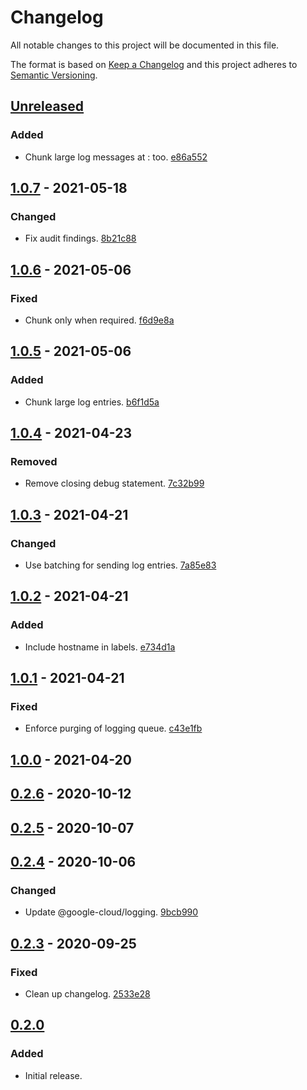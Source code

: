 # Changelog

All notable changes to this project will be documented in this file.

The format is based on [Keep a Changelog](http://keepachangelog.com/)
and this project adheres to [Semantic Versioning](http://semver.org/).

## [Unreleased](https://github.com/atomist-skills/skill-logging/compare/1.0.7...HEAD)

### Added

-   Chunk large log messages at : too. [e86a552](https://github.com/atomist-skills/skill-logging/commit/e86a552e896412b3340d0260eca347daa5fc126f)

## [1.0.7](https://github.com/atomist-skills/skill-logging/compare/1.0.6...1.0.7) - 2021-05-18

### Changed

*   Fix audit findings. [8b21c88](https://github.com/atomist-skills/skill-logging/commit/8b21c88c2450d7af0edc0337b1765d28bb676ee3)

## [1.0.6](https://github.com/atomist-skills/skill-logging/compare/1.0.5...1.0.6) - 2021-05-06

### Fixed

*   Chunk only when required. [f6d9e8a](https://github.com/atomist-skills/skill-logging/commit/f6d9e8a3b99d7886f37159f2eeb47bc93285cd86)

## [1.0.5](https://github.com/atomist-skills/skill-logging/compare/1.0.4...1.0.5) - 2021-05-06

### Added

*   Chunk large log entries. [b6f1d5a](https://github.com/atomist-skills/skill-logging/commit/b6f1d5ae5dda09818276d8467778f6ae87e939a7)

## [1.0.4](https://github.com/atomist-skills/skill-logging/compare/1.0.3...1.0.4) - 2021-04-23

### Removed

*   Remove closing debug statement. [7c32b99](https://github.com/atomist-skills/skill-logging/commit/7c32b99d58260f86b7f5ec2e2c7326639214df1b)

## [1.0.3](https://github.com/atomist-skills/skill-logging/compare/1.0.2...1.0.3) - 2021-04-21

### Changed

*   Use batching for sending log entries. [7a85e83](https://github.com/atomist-skills/skill-logging/commit/7a85e83af8b0476da3c28ec58c873568ed42ae25)

## [1.0.2](https://github.com/atomist-skills/skill-logging/compare/1.0.1...1.0.2) - 2021-04-21

### Added

*   Include hostname in labels. [e734d1a](https://github.com/atomist-skills/skill-logging/commit/e734d1aeec14d92e10e41b53dfb0a621a9f10e47)

## [1.0.1](https://github.com/atomist-skills/skill-logging/compare/1.0.0...1.0.1) - 2021-04-21

### Fixed

*   Enforce purging of logging queue. [c43e1fb](https://github.com/atomist-skills/skill-logging/commit/c43e1fb8d0a7c8f015de8f491d1013a4de237ac0)

## [1.0.0](https://github.com/atomist-skills/skill-logging/compare/0.2.6...1.0.0) - 2021-04-20

## [0.2.6](https://github.com/atomist-skills/skill-logging/compare/0.2.5...0.2.6) - 2020-10-12

## [0.2.5](https://github.com/atomist-skills/skill-logging/compare/0.2.4...0.2.5) - 2020-10-07

## [0.2.4](https://github.com/atomist-skills/skill-logging/compare/0.2.3...0.2.4) - 2020-10-06

### Changed

*   Update @google-cloud/logging. [9bcb990](https://github.com/atomist-skills/skill-logging/commit/9bcb99021f119ac2ce738b6454ae661603d03940)

## [0.2.3](https://github.com/atomist-skills/skill-logging/compare/0.2.2...0.2.3) - 2020-09-25

### Fixed

*   Clean up changelog. [2533e28](https://github.com/atomist-skills/skill-logging/commit/2533e28282be26cf39c015d754b36ff2cba5ac58)

## [0.2.0](https://github.com/atomist-skills/skill-logging/tree/0.2.0)

### Added

*   Initial release.
